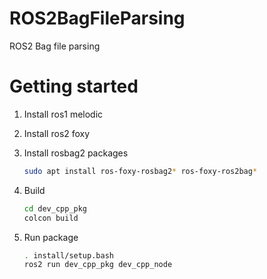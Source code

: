 # ROS2BagFileParsing
ROS2 Bag file parsing

# Getting started

1. Install ros1 melodic
2. Install ros2 foxy
3. Install rosbag2 packages

    ```bash
    sudo apt install ros-foxy-rosbag2* ros-foxy-ros2bag*
    ```
4. Build
    
    ```bash
    cd dev_cpp_pkg
    colcon build
    ```

5. Run package

    ```bash
    . install/setup.bash
    ros2 run dev_cpp_pkg dev_cpp_node
    ```
